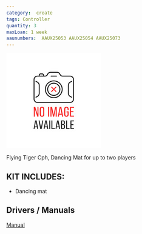 ```yaml
---
category:  create
tags: Controller
quantity: 3
maxLoan: 1 week
aaunumbers:  AAUX25053 AAUX25054 AAUX25073
---
```

![Dancing Mat](/assets/images/equip/noImage.jpg)

Flying Tiger Cph, Dancing Mat for up to two players
## KIT INCLUDES:
-  Dancing mat

## Drivers / Manuals
[Manual](https://cdn.shopify.com/s/files/1/0526/7144/7238/files/1068f11dbb30ade5a43629035787eb69.pdf?v=1720592285)



